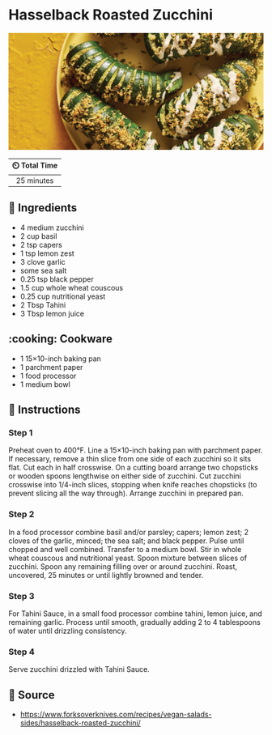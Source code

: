 # Hasselback Roasted Zucchini

![Hasselback Roasted Zucchini](../assets/images/hasselback-roasted-zucchini.jpg)

| :timer_clock: Total Time |
|:-----------------------: |
| 25 minutes |

## :salt: Ingredients

- 4 medium zucchini
- 2 cup basil
- 2 tsp capers
- 1 tsp lemon zest
- 3 clove garlic
- some sea salt
- 0.25 tsp black pepper
- 1.5 cup whole wheat couscous
- 0.25 cup nutritional yeast
- 2 Tbsp Tahini
- 3 Tbsp lemon juice

## :cooking: Cookware

- 1 15×10-inch baking pan
- 1 parchment paper
- 1 food processor
- 1 medium bowl

## :pencil: Instructions

### Step 1

Preheat oven to 400°F. Line a 15×10-inch baking pan with parchment paper. If necessary, remove a thin slice from one
side of each zucchini so it sits flat. Cut each in half crosswise. On a cutting board arrange two chopsticks or wooden
spoons lengthwise on either side of zucchini. Cut zucchini crosswise into 1/4-inch slices, stopping when knife reaches
chopsticks (to prevent slicing all the way through). Arrange zucchini in prepared pan.

### Step 2

In a food processor combine basil and/or parsley; capers; lemon zest; 2 cloves of the garlic, minced; the sea salt; and
black pepper. Pulse until chopped and well combined. Transfer to a medium bowl. Stir in whole wheat couscous and
nutritional yeast. Spoon mixture between slices of zucchini. Spoon any remaining filling over or around zucchini. Roast,
uncovered, 25 minutes or until lightly browned and tender.

### Step 3

For Tahini Sauce, in a small food processor combine tahini, lemon juice, and remaining garlic. Process until smooth,
gradually adding 2 to 4 tablespoons of water until drizzling consistency.

### Step 4

Serve zucchini drizzled with Tahini Sauce.

## :link: Source

- <https://www.forksoverknives.com/recipes/vegan-salads-sides/hasselback-roasted-zucchini/>

